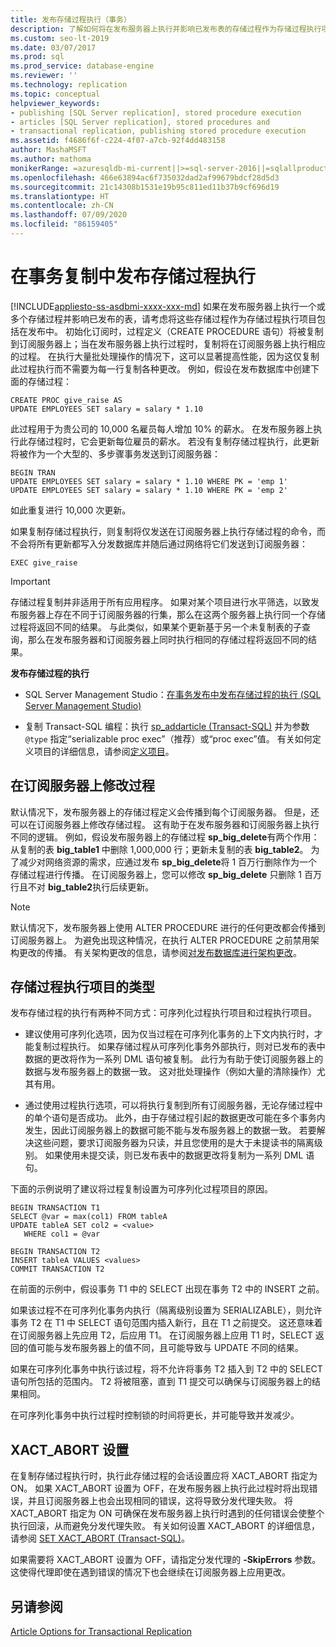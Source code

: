 ```yaml
---
title: 发布存储过程执行（事务）
description: 了解如何将在发布服务器上执行并影响已发布表的存储过程作为存储过程执行项目包含到事务发布中。
ms.custom: seo-lt-2019
ms.date: 03/07/2017
ms.prod: sql
ms.prod_service: database-engine
ms.reviewer: ''
ms.technology: replication
ms.topic: conceptual
helpviewer_keywords:
- publishing [SQL Server replication], stored procedure execution
- articles [SQL Server replication], stored procedures and
- transactional replication, publishing stored procedure execution
ms.assetid: f4686f6f-c224-4f07-a7cb-92f4dd483158
author: MashaMSFT
ms.author: mathoma
monikerRange: =azuresqldb-mi-current||>=sql-server-2016||=sqlallproducts-allversions
ms.openlocfilehash: 466e63894ac6f735032dad2af99679bdcf28d5d3
ms.sourcegitcommit: 21c14308b1531e19b95c811ed11b37b9cf696d19
ms.translationtype: HT
ms.contentlocale: zh-CN
ms.lasthandoff: 07/09/2020
ms.locfileid: "86159405"
---
```

# <a name="publishing-stored-procedure-execution-in-transactional-replication"></a>在事务复制中发布存储过程执行
[!INCLUDE[appliesto-ss-asdbmi-xxxx-xxx-md](../../../includes/applies-to-version/sql-asdbmi.md)]
  如果在发布服务器上执行一个或多个存储过程并影响已发布的表，请考虑将这些存储过程作为存储过程执行项目包括在发布中。 初始化订阅时，过程定义（CREATE PROCEDURE 语句）将被复制到订阅服务器上；当在发布服务器上执行过程时，复制将在订阅服务器上执行相应的过程。 在执行大量批处理操作的情况下，这可以显著提高性能，因为这仅复制此过程执行而不需要为每一行复制各种更改。 例如，假设在发布数据库中创建下面的存储过程：  
  
```  
CREATE PROC give_raise AS  
UPDATE EMPLOYEES SET salary = salary * 1.10  
```  
  
 此过程用于为贵公司的 10,000 名雇员每人增加 10% 的薪水。 在发布服务器上执行此存储过程时，它会更新每位雇员的薪水。 若没有复制存储过程执行，此更新将被作为一个大型的、多步骤事务发送到订阅服务器：  
  
```  
BEGIN TRAN  
UPDATE EMPLOYEES SET salary = salary * 1.10 WHERE PK = 'emp 1'  
UPDATE EMPLOYEES SET salary = salary * 1.10 WHERE PK = 'emp 2'  
```  
  
 如此重复进行 10,000 次更新。  
  
 如果复制存储过程执行，则复制将仅发送在订阅服务器上执行存储过程的命令，而不会将所有更新都写入分发数据库并随后通过网络将它们发送到订阅服务器：  
  
```  
EXEC give_raise  
```  
  
> [!IMPORTANT]  
>  存储过程复制并非适用于所有应用程序。 如果对某个项目进行水平筛选，以致发布服务器上存在不同于订阅服务器的行集，那么在这两个服务器上执行同一个存储过程将返回不同的结果。 与此类似，如果某个更新基于另一个未复制表的子查询，那么在发布服务器和订阅服务器上同时执行相同的存储过程将返回不同的结果。  
  
 **发布存储过程的执行**  
  
-   SQL Server Management Studio：[在事务发布中发布存储过程的执行 (SQL Server Management Studio)](../../../relational-databases/replication/publish/publish-execution-of-stored-procedure-in-transactional-publication.md)  
  
-   复制 Transact-SQL 编程：执行 [sp_addarticle &#40;Transact-SQL&#41;](../../../relational-databases/system-stored-procedures/sp-addarticle-transact-sql.md) 并为参数 `@type` 指定“serializable proc exec”（推荐）或“proc exec”值。 有关如何定义项目的详细信息，请参阅[定义项目](../../../relational-databases/replication/publish/define-an-article.md)。  
  
## <a name="modifying-the-procedure-at-the-subscriber"></a>在订阅服务器上修改过程  
 默认情况下，发布服务器上的存储过程定义会传播到每个订阅服务器。 但是，还可以在订阅服务器上修改存储过程。 这有助于在发布服务器和订阅服务器上执行不同的逻辑。 例如，假设发布服务器上的存储过程 **sp_big_delete**有两个作用：从复制的表 **big_table1** 中删除 1,000,000 行；更新未复制的表 **big_table2**。 为了减少对网络资源的需求，应通过发布 **sp_big_delete**将 1 百万行删除作为一个存储过程进行传播。 在订阅服务器上，您可以修改 **sp_big_delete** 只删除 1 百万行且不对 **big_table2**执行后续更新。  
  
> [!NOTE]  
>  默认情况下，发布服务器上使用 ALTER PROCEDURE 进行的任何更改都会传播到订阅服务器上。 为避免出现这种情况，在执行 ALTER PROCEDURE 之前禁用架构更改的传播。 有关架构更改的信息，请参阅[对发布数据库进行架构更改](../../../relational-databases/replication/publish/make-schema-changes-on-publication-databases.md)。  
  
## <a name="types-of-stored-procedure-execution-articles"></a>存储过程执行项目的类型  
 发布存储过程的执行有两种不同方式：可序列化过程执行项目和过程执行项目。  
  
-   建议使用可序列化选项，因为仅当过程在可序列化事务的上下文内执行时，才能复制过程执行。 如果存储过程从可序列化事务外部执行，则对已发布的表中数据的更改将作为一系列 DML 语句被复制。 此行为有助于使订阅服务器上的数据与发布服务器上的数据一致。 这对批处理操作（例如大量的清除操作）尤其有用。  
  
-   通过使用过程执行选项，可以将执行复制到所有订阅服务器，无论存储过程中的单个语句是否成功。 此外，由于存储过程引起的数据更改可能在多个事务内发生，因此订阅服务器上的数据可能不能与发布服务器上的数据一致。 若要解决这些问题，要求订阅服务器为只读，并且您使用的是大于未提读书的隔离级别。 如果使用未提交读，则已发布表中的数据更改将复制为一系列 DML 语句。  
  
 下面的示例说明了建议将过程复制设置为可序列化过程项目的原因。  
  
```  
BEGIN TRANSACTION T1  
SELECT @var = max(col1) FROM tableA  
UPDATE tableA SET col2 = <value>   
   WHERE col1 = @var   
  
BEGIN TRANSACTION T2  
INSERT tableA VALUES <values>  
COMMIT TRANSACTION T2  
```  
  
 在前面的示例中，假设事务 T1 中的 SELECT 出现在事务 T2 中的 INSERT 之前。  
  
 如果该过程不在可序列化事务内执行（隔离级别设置为 SERIALIZABLE），则允许事务 T2 在 T1 中 SELECT 语句范围内插入新行，且在 T1 之前提交。 这还意味着在订阅服务器上先应用 T2，后应用 T1。 在订阅服务器上应用 T1 时，SELECT 返回的值可能与发布服务器上的值不同，且可能导致与 UPDATE 不同的结果。  
  
 如果在可序列化事务中执行该过程，将不允许将事务 T2 插入到 T2 中的 SELECT 语句所包括的范围内。 T2 将被阻塞，直到 T1 提交可以确保与订阅服务器上的结果相同。  
  
 在可序列化事务中执行过程时控制锁的时间将更长，并可能导致并发减少。  
  
## <a name="the-xact_abort-setting"></a>XACT_ABORT 设置  
 在复制存储过程执行时，执行此存储过程的会话设置应将 XACT_ABORT 指定为 ON。 如果 XACT_ABORT 设置为 OFF，在发布服务器上执行此过程时将出现错误，并且订阅服务器上也会出现相同的错误，这将导致分发代理失败。 将 XACT_ABORT 指定为 ON 可确保在发布服务器上执行时遇到的任何错误会使整个执行回滚，从而避免分发代理失败。 有关如何设置 XACT_ABORT 的详细信息，请参阅 [SET XACT_ABORT (Transact-SQL)](../../../t-sql/statements/set-xact-abort-transact-sql.md)。  
  
 如果需要将 XACT_ABORT 设置为 OFF，请指定分发代理的 **-SkipErrors** 参数。 这使得代理即使在遇到错误的情况下也会继续在订阅服务器上应用更改。  
  
## <a name="see-also"></a>另请参阅  
 [Article Options for Transactional Replication](../../../relational-databases/replication/transactional/article-options-for-transactional-replication.md)  
  
  
